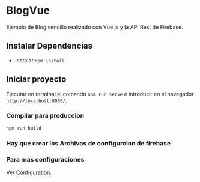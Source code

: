 # BlogVue

Ejemplo de Blog sencillo realizado con Vue.js y la API Rest de Firebase.

## Instalar Dependencias
- Instalar `npm install`

## Iniciar proyecto
Ejecutar en terminal el comando `npm run serve` e introducir en el navegador `http://localhost:8080/`.

### Compilar para produccion
`npm run build`

### Hay que crear los Archivos de configurcion de firebase

### Para mas configuraciones
Ver [Configuration](https://cli.vuejs.org/config/).
